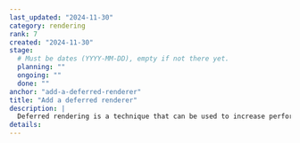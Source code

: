 ```yaml
---
last_updated: "2024-11-30"
category: rendering
rank: 7
created: "2024-11-30"
stage:
  # Must be dates (YYYY-MM-DD), empty if not there yet.
  planning: ""
  ongoing: ""
  done: ""
anchor: "add-a-deferred-renderer"
title: "Add a deferred renderer"
description: |
  Deferred rendering is a technique that can be used to increase performance in certain situations at the cost of flexibility. As Godot users create more complex games, we are seeing more games that would benefit from trading the flexibility that comes with our current renderer for more performance.
details:
---
```

